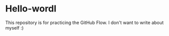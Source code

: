 # Hello-wordl
This repository is for practicing the GitHub Flow.
I don't want to write about myself :)
